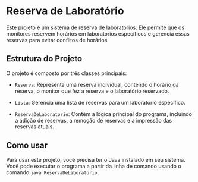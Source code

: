 # Reserva de Laboratório

Este projeto é um sistema de reserva de laboratórios. Ele permite que os monitores reservem horários em laboratórios específicos e gerencia essas reservas para evitar conflitos de horários.

## Estrutura do Projeto

O projeto é composto por três classes principais:

- `Reserva`: Representa uma reserva individual, contendo o horário da reserva, o monitor que fez a reserva e o laboratório reservado.

- `Lista`: Gerencia uma lista de reservas para um laboratório específico.

- `ReservaDeLaboratorio`: Contém a lógica principal do programa, incluindo a adição de reservas, a remoção de reservas e a impressão das reservas atuais.

## Como usar

Para usar este projeto, você precisa ter o Java instalado em seu sistema. Você pode executar o programa a partir da linha de comando usando o comando `java ReservaDeLaboratorio`.
